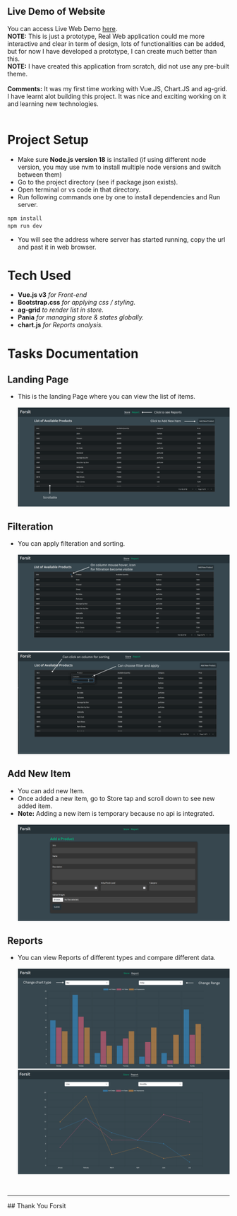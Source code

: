 ## Live Demo of Website

You can access Live Web Demo [here](https://markdownlivepreview.com/). <br/>
**NOTE:** This is just a prototype, Real Web application could me more interactive and clear in term of design, lots of functionalities can be added, but for now I have developed a prototype, I can create much better than this.<br/>
**NOTE:** I have created this application from scratch, did not use any pre-built theme.
<br/><br/>
**Comments:** It was my first time working with Vue.JS, Chart.JS and ag-grid. I have learnt alot building this project. It was nice and exciting working on it and learning new technologies.
<br/><br/>
# Project Setup

* Make sure **Node.js version 18** is installed (if using different node version, you may use nvm to install multiple node versions and switch between them)
* Go to the project directory (see if package.json exists).
* Open terminal or vs code in that directory.
* Run following commands one by one to install dependencies and Run server.

```sh
npm install
npm run dev
```
* You will see the address where server has started running, copy the url and past it in web browser.


# Tech Used
* **Vue.js v3** *for Front-end*
* **Bootstrap.css** *for applying css / styling.*
* **ag-grid** *to render list in store.*
* **Pania** *for managing store & states globally.*
* **chart.js** *for Reports analysis.*


# Tasks Documentation
##  Landing Page
* This is the landing Page where you can view the list of items.<br /><br />
![Landing Page.](/docImages/LandingPage.png)

## Filteration
* You can apply filteration and sorting.<br /><br />
![Filteration.](/docImages/Filter-01.png)<br />
![Filteration.](/docImages/Filter-02.png)

## Add New Item
* You can add new Item.
* Once added a new item, go to Store tap and scroll down to see new added item.
* **Note:** Adding a new item is temporary because no api is integrated.<br /><br />
![Add new items.](/docImages/Addnewitem.png)<br />

## Reports
* You can view Reports of different types and compare different data.<br /><br />
![Reports.](/docImages/Reports-01.png)<br />
![Reports.](/docImages/Reports-02.png)
<br />
<hr />
## Thank You Forsit
